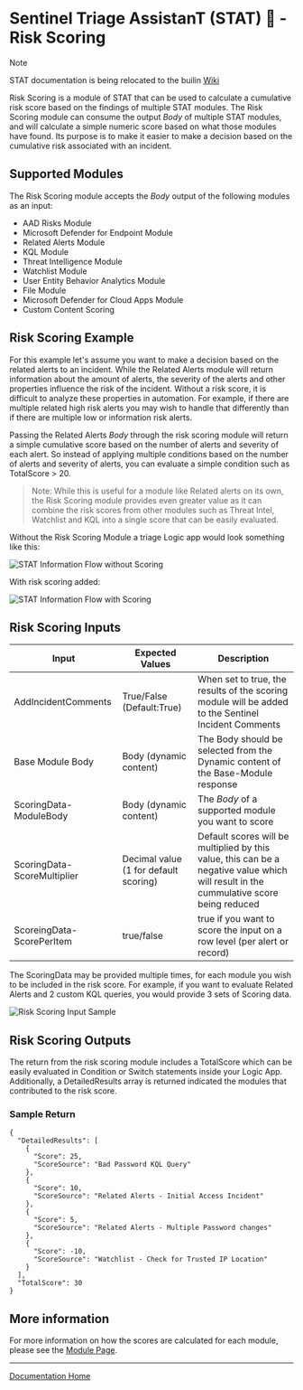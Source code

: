 # Sentinel Triage AssistanT (STAT) :hospital: - Risk Scoring

> [!NOTE]
> STAT documentation is being relocated to the builin [Wiki](https://github.com/briandelmsft/SentinelAutomationModules/wiki)

Risk Scoring is a module of STAT that can be used to calculate a cumulative risk score based on the findings of multiple STAT modules. The Risk Scoring module can consume the output *Body* of multiple STAT modules, and will calculate a simple numeric score based on what those modules have found.  Its purpose is to make it easier to make a decision based on the cumulative risk associated with an incident.

## Supported Modules

The Risk Scoring module accepts the *Body* output of the following modules as an input:

* AAD Risks Module
* Microsoft Defender for Endpoint Module
* Related Alerts Module
* KQL Module
* Threat Intelligence Module
* Watchlist Module
* User Entity Behavior Analytics Module
* File Module
* Microsoft Defender for Cloud Apps Module
* Custom Content Scoring

## Risk Scoring Example

For this example let's assume you want to make a decision based on the related alerts to an incident.  While the Related Alerts module will return information about the amount of alerts, the severity of the alerts and other properties influence the risk of the incident.  Without a risk score, it is difficult to analyze these properties in automation.  For example, if there are multiple related high risk alerts you may wish to handle that differently than if there are multiple low or information risk alerts.  

Passing the Related Alerts *Body* through the risk scoring module will return a simple cumulative score based on the number of alerts and severity of each alert. So instead of applying multiple conditions based on the number of alerts and severity of alerts, you can evaluate a simple condition such as TotalScore > 20.

> Note: While this is useful for a module like Related alerts on its own, the Risk Scoring module provides even greater value as it can combine the risk scores from other modules such as Threat Intel, Watchlist and KQL into a single score that can be easily evaluated.

Without the Risk Scoring Module a triage Logic app would look something like this:

![STAT Information Flow without Scoring](images/relatedalerts.jpg)

With risk scoring added:

![STAT Information Flow with Scoring](images/riskscoring.jpg)

## Risk Scoring Inputs

|Input|Expected Values|Description|
|---|---|---|
|AddIncidentComments|True/False (Default:True)|When set to true, the results of the scoring module will be added to the Sentinel Incident Comments|
|Base Module Body|Body (dynamic content)|The Body should be selected from the Dynamic content of the Base-Module response|
|ScoringData-ModuleBody|Body (dynamic content)|The *Body* of a supported module you want to score|
|ScoringData-ScoreMultiplier|Decimal value (1 for default scoring)|Default scores will be multiplied by this value, this can be a negative value which will result in the cummulative score being reduced|
|ScoreingData-ScorePerItem|true/false|true if you want to score the input on a row level (per alert or record)|

The ScoringData may be provided multiple times, for each module you wish to be included in the risk score.  For example, if you want to evaluate Related Alerts and 2 custom KQL queries, you would provide 3 sets of Scoring data.

![Risk Scoring Input Sample](images/riskscoringsample.jpg)

## Risk Scoring Outputs

The return from the risk scoring module includes a TotalScore which can be easily evaluated in Condition or Switch statements inside your Logic App.  Additionally, a DetailedResults array is returned indicated the modules that contributed to the risk score.

### Sample Return

```
{
  "DetailedResults": [
    {
      "Score": 25,
      "ScoreSource": "Bad Password KQL Query"
    },
    {
      "Score": 10,
      "ScoreSource": "Related Alerts - Initial Access Incident"
    },
    {
      "Score": 5,
      "ScoreSource": "Related Alerts - Multiple Password changes"
    },
    {
      "Score": -10,
      "ScoreSource": "Watchlist - Check for Trusted IP Location"
    }
  ],
  "TotalScore": 30
}
```

## More information

For more information on how the scores are calculated for each module, please see the [Module Page](/Modules/ScoringModule/readme.md).


---
[Documentation Home](readme.md)
